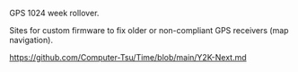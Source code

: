 GPS 1024 week rollover.

Sites for custom firmware to fix older or non-compliant GPS receivers (map navigation).

https://github.com/Computer-Tsu/Time/blob/main/Y2K-Next.md
